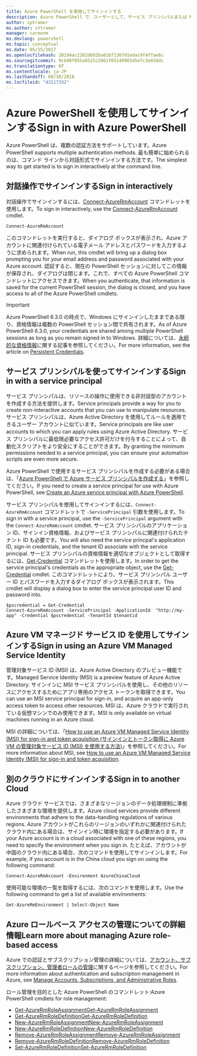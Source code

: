 ```yaml
---
title: Azure PowerShell を使用してサインインする
description: Azure PowerShell で、ユーザーとして、サービス プリンシパルまたは MSI を使用してサインインする方法。
author: sptramer
ms.author: sttramer
manager: carmonm
ms.devlang: powershell
ms.topic: conceptual
ms.date: 05/15/2017
ms.openlocfilehash: 20194ac2282d602ba61bf130791edac9f4ffae6c
ms.sourcegitcommit: 9cb98f055a0525c2061f65149965d5e7c3e03ddc
ms.translationtype: HT
ms.contentlocale: ja-JP
ms.lasthandoff: 08/30/2018
ms.locfileid: "43117332"
---
```

# <a name="sign-in-with-azure-powershell"></a><span data-ttu-id="5707e-103">Azure PowerShell を使用してサインインする</span><span class="sxs-lookup"><span data-stu-id="5707e-103">Sign in with Azure PowerShell</span></span>

<span data-ttu-id="5707e-104">Azure PowerShell は、複数の認証方法をサポートしています。</span><span class="sxs-lookup"><span data-stu-id="5707e-104">Azure PowerShell supports multiple authentication methods.</span></span> <span data-ttu-id="5707e-105">最も簡単に始められるのは、コマンド ラインから対話形式でサインインする方法です。</span><span class="sxs-lookup"><span data-stu-id="5707e-105">The simplest way to get started is to sign in interactively at the command line.</span></span>

## <a name="sign-in-interactively"></a><span data-ttu-id="5707e-106">対話操作でサインインする</span><span class="sxs-lookup"><span data-stu-id="5707e-106">Sign in interactively</span></span>

<span data-ttu-id="5707e-107">対話操作でサインインするには、[Connect-AzureRmAccount](/powershell/module/azurerm.profile/connect-azurermaccount) コマンドレットを使用します。</span><span class="sxs-lookup"><span data-stu-id="5707e-107">To sign in interactively, use the [Connect-AzureRmAccount](/powershell/module/azurerm.profile/connect-azurermaccount) cmdlet.</span></span>

```azurepowershell
Connect-AzureRmAccount
```

<span data-ttu-id="5707e-108">このコマンドレットを実行すると、ダイアログ ボックスが表示され、Azure アカウントに関連付けられている電子メール アドレスとパスワードを入力するように求められます。</span><span class="sxs-lookup"><span data-stu-id="5707e-108">When run, this cmdlet will bring up a dialog box prompting you for your email address and password associated with your Azure account.</span></span> <span data-ttu-id="5707e-109">認証すると、現在の PowerShell セッションに対してこの情報が保存され、ダイアログは閉じます。これで、すべての Azure PowerShell コマンドレットにアクセスできます。</span><span class="sxs-lookup"><span data-stu-id="5707e-109">When you authenticate, that information is saved for the current PowerShell session, the dialog is closed, and you have access to all of the Azure PowerShell cmdlets.</span></span>

> [!IMPORTANT]
> <span data-ttu-id="5707e-110">Azure PowerShell 6.3.0 の時点で、Windows にサインインしたままである限り、資格情報は複数の PowerShell セッション間で共有されます。</span><span class="sxs-lookup"><span data-stu-id="5707e-110">As of Azure PowerShell 6.3.0, your credentials are shared among multiple PowerShell sessions as long as you remain signed in to Windows.</span></span> <span data-ttu-id="5707e-111">詳細については、[永続的な資格情報](context-persistence.md)に関する記事を参照してください。</span><span class="sxs-lookup"><span data-stu-id="5707e-111">For more information, see the article on [Persistent Credentials](context-persistence.md).</span></span>

## <a name="sign-in-with-a-service-principal"></a><span data-ttu-id="5707e-112">サービス プリンシパルを使ってサインインする</span><span class="sxs-lookup"><span data-stu-id="5707e-112">Sign in with a service principal</span></span>

<span data-ttu-id="5707e-113">サービス プリンシパルは、リソースの操作に使用できる非対話型のアカウントを作成する方法を提供します。</span><span class="sxs-lookup"><span data-stu-id="5707e-113">Service principals provide a way for you to create non-interactive accounts that you can use to manipulate resources.</span></span> <span data-ttu-id="5707e-114">サービス プリンシパルは、Azure Active Directory を使用してルールを適用できるユーザー アカウントに似ています。</span><span class="sxs-lookup"><span data-stu-id="5707e-114">Service principals are like user accounts to which you can apply rules using Azure Active Directory.</span></span> <span data-ttu-id="5707e-115">サービス プリンシパルに最低限必要なアクセス許可だけを付与することによって、自動化スクリプトをより安全にすることができます。</span><span class="sxs-lookup"><span data-stu-id="5707e-115">By granting the minimum permissions needed to a service principal, you can ensure your automation scripts are even more secure.</span></span>

<span data-ttu-id="5707e-116">Azure PowerShell で使用するサービス プリンシパルを作成する必要がある場合は、「[Azure PowerShell で Azure サービス プリンシパルを作成する](create-azure-service-principal-azureps.md)」を参照してください。</span><span class="sxs-lookup"><span data-stu-id="5707e-116">If you need to create a service principal for use with Azure PowerShell, see [Create an Azure service principal with Azure PowerShell](create-azure-service-principal-azureps.md).</span></span>

<span data-ttu-id="5707e-117">サービス プリンシパルを使用してサインインするには、`Connect-AzureRmAccount` コマンドレットで `-ServicePrincipal` 引数を使用します。</span><span class="sxs-lookup"><span data-stu-id="5707e-117">To sign in with a service principal, use the `-ServicePrincipal` argument with the `Connect-AzureRmAccount` cmdlet.</span></span> <span data-ttu-id="5707e-118">サービス プリンシパルのアプリケーション ID、サインイン資格情報、およびサービス プリンシパルに関連付けられたテナント ID も必要です。</span><span class="sxs-lookup"><span data-stu-id="5707e-118">You will also need the service princpal's application ID, sign-in credentials, and the tenant ID associate with the service principal.</span></span> <span data-ttu-id="5707e-119">サービス プリンシパルの資格情報を適切なオブジェクトとして取得するには、[Get-Credential](/powershell/module/microsoft.powershell.security/get-credential) コマンドレットを使用します。</span><span class="sxs-lookup"><span data-stu-id="5707e-119">In order to get the service principal's credentials as the appropriate object, use the [Get-Credential](/powershell/module/microsoft.powershell.security/get-credential) cmdlet.</span></span> <span data-ttu-id="5707e-120">このコマンドレットにより、サービス プリンシパル ユーザー ID とパスワードを入力するダイアログ ボックスが表示されます。</span><span class="sxs-lookup"><span data-stu-id="5707e-120">This cmdlet will display a dialog box to enter the service principal user ID and password into.</span></span>

```azurepowershell-interactive
$pscredential = Get-Credential
Connect-AzureRmAccount -ServicePrincipal -ApplicationId  "http://my-app" -Credential $pscredential -TenantId $tenantid
```

## <a name="sign-in-using-an-azure-vm-managed-service-identity"></a><span data-ttu-id="5707e-121">Azure VM マネージド サービス ID を使用してサインインする</span><span class="sxs-lookup"><span data-stu-id="5707e-121">Sign in using an Azure VM Managed Service Identity</span></span>

<span data-ttu-id="5707e-122">管理対象サービス ID (MSI) は、Azure Active Directory のプレビュー機能です。</span><span class="sxs-lookup"><span data-stu-id="5707e-122">Managed Service Identity (MSI) is a preview feature of Azure Active Directory.</span></span> <span data-ttu-id="5707e-123">サインインに MSI サービス プリンシパルを使用し、その他のリソースにアクセスするためにアプリ専用のアクセス トークンを取得できます。</span><span class="sxs-lookup"><span data-stu-id="5707e-123">You can use an MSI service principal for sign-in, and acquire an app-only access token to access other resources.</span></span> <span data-ttu-id="5707e-124">MSI は、Azure クラウドで実行されている仮想マシンでのみ使用できます。</span><span class="sxs-lookup"><span data-stu-id="5707e-124">MSI is only available on virtual machines running in an Azure cloud.</span></span>

<span data-ttu-id="5707e-125">MSI の詳細については、「[How to use an Azure VM Managed Service Identity (MSI) for sign-in and token acquisition (サインインとトークン取得に Azure VM の管理対象サービス ID (MSI) を使用する方法)](/azure/active-directory/msi-how-to-get-access-token-using-msi)」を参照してください。</span><span class="sxs-lookup"><span data-stu-id="5707e-125">For more information about MSI, see [How to use an Azure VM Managed Service Identity (MSI) for sign-in and token acquisition](/azure/active-directory/msi-how-to-get-access-token-using-msi).</span></span>

## <a name="sign-in-to-another-cloud"></a><span data-ttu-id="5707e-126">別のクラウドにサインインする</span><span class="sxs-lookup"><span data-stu-id="5707e-126">Sign in to another Cloud</span></span>

<span data-ttu-id="5707e-127">Azure クラウド サービスでは、さまざまなリージョンのデータ処理規制に準拠したさまざまな環境を提供します。</span><span class="sxs-lookup"><span data-stu-id="5707e-127">Azure cloud services provide different environments that adhere to the data-handling regulations of various regions.</span></span> <span data-ttu-id="5707e-128">Azure アカウントがこれらのリージョンのいずれかに関連付けられたクラウド内にある場合は、サインイン時に環境を指定する必要があります。</span><span class="sxs-lookup"><span data-stu-id="5707e-128">If your Azure account is in a cloud associated with one of these regions, you need to specify the environment when you sign in.</span></span> <span data-ttu-id="5707e-129">たとえば、アカウントが中国のクラウド内にある場合、次のコマンドを使用してサインインします。</span><span class="sxs-lookup"><span data-stu-id="5707e-129">For example, if you account is in the China cloud you sign on using the following command:</span></span>

```azurepowershell-interactive
Connect-AzureRmAccount -Environment AzureChinaCloud
```

<span data-ttu-id="5707e-130">使用可能な環境の一覧を取得するには、次のコマンドを使用します。</span><span class="sxs-lookup"><span data-stu-id="5707e-130">Use the following command to get a list of available environments:</span></span>

```azurepowershell-interactive
Get-AzureRmEnvironment | Select-Object Name
```

## <a name="learn-more-about-managing-azure-role-based-access"></a><span data-ttu-id="5707e-131">Azure ロールベース アクセスの管理についての詳細情報</span><span class="sxs-lookup"><span data-stu-id="5707e-131">Learn more about managing Azure role-based access</span></span>

<span data-ttu-id="5707e-132">Azure での認証とサブスクリプション管理の詳細については、[アカウント、サブスクリプション、管理者ロールの管理](/azure/active-directory/role-based-access-control-configure)に関するページを参照してください。</span><span class="sxs-lookup"><span data-stu-id="5707e-132">For more information about authentication and subscription management in Azure, see [Manage Accounts, Subscriptions, and Administrative Roles](/azure/active-directory/role-based-access-control-configure).</span></span>

<span data-ttu-id="5707e-133">ロール管理を目的とした Azure PowerShell のコマンドレット:</span><span class="sxs-lookup"><span data-stu-id="5707e-133">Azure PowerShell cmdlets for role management:</span></span>

* [<span data-ttu-id="5707e-134">Get-AzureRmRoleAssignment</span><span class="sxs-lookup"><span data-stu-id="5707e-134">Get-AzureRmRoleAssignment</span></span>](/powershell/module/AzureRM.Resources/Get-AzureRmRoleAssignment)
* [<span data-ttu-id="5707e-135">Get-AzureRmRoleDefinition</span><span class="sxs-lookup"><span data-stu-id="5707e-135">Get-AzureRmRoleDefinition</span></span>](/powershell/module/AzureRM.Resources/Get-AzureRmRoleDefinition)
* [<span data-ttu-id="5707e-136">New-AzureRmRoleAssignment</span><span class="sxs-lookup"><span data-stu-id="5707e-136">New-AzureRmRoleAssignment</span></span>](/powershell/module/AzureRM.Resources/New-AzureRmRoleAssignment)
* [<span data-ttu-id="5707e-137">New-AzureRmRoleDefinition</span><span class="sxs-lookup"><span data-stu-id="5707e-137">New-AzureRmRoleDefinition</span></span>](/powershell/module/AzureRM.Resources/New-AzureRmRoleDefinition)
* [<span data-ttu-id="5707e-138">Remove-AzureRmRoleAssignment</span><span class="sxs-lookup"><span data-stu-id="5707e-138">Remove-AzureRmRoleAssignment</span></span>](/powershell/module/AzureRM.Resources/Remove-AzureRmRoleAssignment)
* [<span data-ttu-id="5707e-139">Remove-AzureRmRoleDefinition</span><span class="sxs-lookup"><span data-stu-id="5707e-139">Remove-AzureRmRoleDefinition</span></span>](/powershell/module/AzureRM.Resources/Remove-AzureRmRoleDefinition)
* [<span data-ttu-id="5707e-140">Set-AzureRmRoleDefinition</span><span class="sxs-lookup"><span data-stu-id="5707e-140">Set-AzureRmRoleDefinition</span></span>](/powershell/moduel/AzureRM.Resources/Set-AzureRmRoleDefinition)
